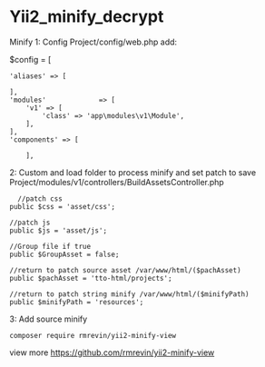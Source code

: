 # Yii2_minify_decrypt
Minify
1: Config 
Project/config/web.php add:
  
$config = [

    'aliases' => [
     
    ],
    'modules'             => [
        'v1' => [
            'class' => 'app\modules\v1\Module',
        ],
    ],
    'components' => [
       
        ],

                
        
2: Custom and load folder to process minify and set patch to save
Project/modules/v1/controllers/BuildAssetsController.php

      //patch css
    public $css = 'asset/css';

    //patch js
    public $js = 'asset/js';
    
    //Group file if true
    public $GroupAsset = false;
    
    //return to patch source asset /var/www/html/($pachAsset)
    public $pachAsset = 'tto-html/projects';

    //return to patch string minify /var/www/html/($minifyPath)
    public $minifyPath = 'resources';
    
3:
Add source minify

    composer require rmrevin/yii2-minify-view

view more https://github.com/rmrevin/yii2-minify-view
